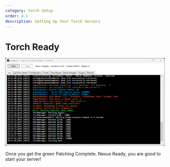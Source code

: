 ```yaml
---
category: Torch Setup
order: 4.1
description: Setting Up Your Torch Servers
---
```


# Torch Ready

![](/img/torchready.png)

Once you get the green Patching Complete. Nexus Ready, you are good to start your server!











